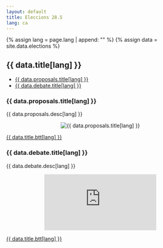 ```yaml
---
layout: default
title: Eleccions 28.5
lang: ca
---
```



{% assign lang = page.lang | append: "" %}
{% assign data = site.data.elections %}

## <a name="{{ data.title.anchor }}"></a>{{ data.title[lang] }}
<ul>
 <li><a href="#{{ data.proposals.anchor }}">{{ data.proposals.title[lang] }}</a></li>

 <li><a href="#{{ data.debate.anchor }}">{{ data.debate.title[lang] }}</a></li>
</ul>

### <a name="{{ data.proposals.anchor }}"></a> {{ data.proposals.title[lang] }}

{{ data.proposals.desc[lang] }}

<p style="text-align:center;">
<img src="{{ site.baseurl }}/{{ data.proposals.link }}" alt="{{ data.proposals.title[lang] }}" />
</p>

<p>
<a href="#{{data.title.anchor}}"> {{ data.title.btt[lang] }} </a>
</p>

### <a name="{{ data.debate.anchor }}"></a> {{ data.debate.title[lang] }}

        

{{ data.debate.desc[lang] }}

<p style="text-align:center;">
<iframe width="{{ data.debate.width }}" height="{{ data.debate.height: 600
 }}" src="https://www.youtube.com/embed/L-hCLfdtYn8" title="YouTube video player" frameborder="0" allow="accelerometer; autoplay; clipboard-write; encrypted-media; gyroscope; picture-in-picture; web-share" allowfullscreen></iframe>
</p>

<p>
<a href="#{{data.title.anchor}}"> {{ data.title.btt[lang] }} </a>
</p>
